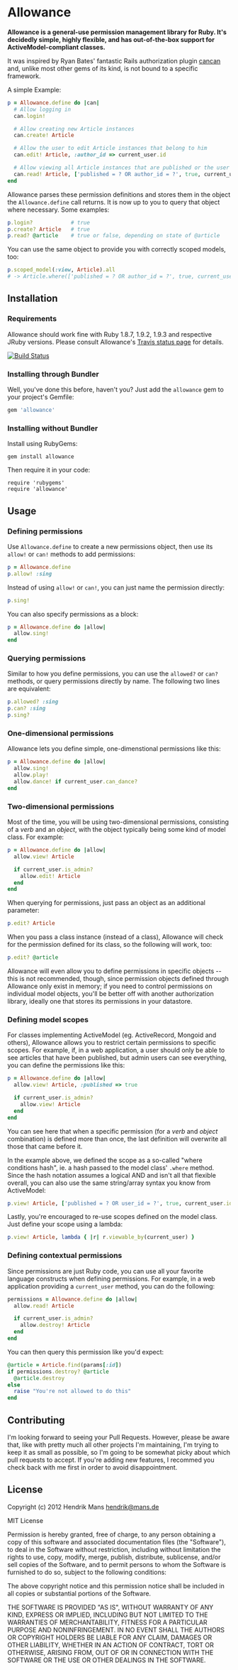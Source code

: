 # Allowance

**Allowance is a general-use permission management library for Ruby.
It's decidedly simple, highly flexible, and has out-of-the-box support
for ActiveModel-compliant classes.**

It was inspired by Ryan Bates' fantastic Rails authorization plugin [cancan](https://github.com/ryanb/cancan) and, unlike most other gems
of its kind, is not bound to a specific framework.

A simple Example:

``` ruby
p = Allowance.define do |can|
  # Allow logging in
  can.login!

  # Allow creating new Article instances
  can.create! Article

  # Allow the user to edit Article instances that belong to him
  can.edit! Article, :author_id => current_user.id

  # Allow viewing all Article instances that are published or the user's
  can.read! Article, ['published = ? OR author_id = ?', true, current_user.id]
end
```

Allowance parses these permission definitions and stores them in the object the
`Allowance.define` call returns. It is now up to you to query that object where
necessary. Some examples:

``` ruby
p.login?            # true
p.create? Article   # true
p.read? @article    # true or false, depending on state of @article
```

You can use the same object to provide you with correctly scoped models, too:

``` ruby
p.scoped_model(:view, Article).all
# -> Article.where(['published = ? OR author_id = ?', true, current_user.id]).all
```



## Installation

### Requirements

Allowance should work fine with Ruby 1.8.7, 1.9.2, 1.9.3 and respective JRuby versions. Please consult Allowance's [Travis status page](http://travis-ci.org/hmans/allowance) for details.

[![Build Status](https://secure.travis-ci.org/hmans/allowance.png?branch=master)](http://travis-ci.org/hmans/allowance)

### Installing through Bundler

Well, you've done this before, haven't you? Just add the `allowance` gem to your project's Gemfile:

``` ruby
gem 'allowance'
```

### Installing without Bundler

Install using RubyGems:

```
gem install allowance
```

Then require it in your code:

```
require 'rubygems'
require 'allowance'
```


## Usage

### Defining permissions

Use `Allowance.define` to create a new permissions object, then use its `allow!` or `can!`
methods to add permissions:

``` ruby
p = Allowance.define
p.allow! :sing
```

Instead of using `allow!` or `can!`, you can just name the permission directly:

``` ruby
p.sing!
```

You can also specify permissions as a block:

``` ruby
p = Allowance.define do |allow|
  allow.sing!
end
```

### Querying permissions

Similar to how you define permissions, you can use the `allowed?` or `can?` methods, or
query permissions directly by name. The following two lines are equivalent:

``` ruby
p.allowed? :sing
p.can? :sing
p.sing?
```

### One-dimensional permissions

Allowance lets you define simple, one-dimenstional permissions like this:

``` ruby
p = Allowance.define do |allow|
  allow.sing!
  allow.play!
  allow.dance! if current_user.can_dance?
end
```

### Two-dimensional permissions

Most of the time, you will be using two-dimensional permissions, consisting of a
_verb_ and an _object_, with the object typically being some kind of model class.
For example:

``` ruby
p = Allowance.define do |allow|
  allow.view! Article

  if current_user.is_admin?
    allow.edit! Article
  end
end
```

When querying for permissions, just pass an object as an additional parameter:

``` ruby
p.edit? Article
```

When you pass a class instance (instead of a class), Allowance will check for
the permission defined for its class, so the following will work, too:

``` ruby
p.edit? @article
```

Allowance will even allow you to define permissions in specific objects -- this is not recommended, though, since permission objects defined through Allowance only exist in memory; if you need to control permissions on individual model objects, you'll be better off with another authorization library, ideally one that stores its permissions in your datastore.


### Defining model scopes

For classes implementing ActiveModel (eg. ActiveRecord, Mongoid and others), Allowance allows you to restrict certain permissions to specific scopes. For example, if, in  a web application, a user should only be able to see articles that have been published, but admin users can see everything, you can define the permissions like this:

``` ruby
p = Allowance.define do |allow|
  allow.view! Article, :published => true

  if current_user.is_admin?
    allow.view! Article
  end
end
```

You can see here that when a specific permission (for a _verb_ and _object_ combination) is defined more than once, the last definition will overwrite all those that came before it.

In the example above, we defined the scope as a so-called "where conditions hash", ie. a hash passed to the model class' `.where` method. Since the hash notation assumes a logical AND and isn't all that flexible overall, you can also use the same string/array syntax you know from ActiveModel:

``` ruby
p.view! Article, ['published = ? OR user_id = ?', true, current_user.id]
```

Lastly, you're encouraged to re-use scopes defined on the model class. Just define your scope using a lambda:

``` ruby
p.view! Article, lambda { |r| r.viewable_by(current_user) }
```


### Defining contextual permissions

Since permissions are just Ruby code, you can use all your favorite language
constructs when defining permissions. For example, in a web application
providing a `current_user` method, you can do the following:

``` ruby
permissions = Allowance.define do |allow|
  allow.read! Article

  if current_user.is_admin?
    allow.destroy! Article
  end
end
```

You can then query this permission like you'd expect:

``` ruby
@article = Article.find(params[:id])
if permissions.destroy? @article
  @article.destroy
else
  raise "You're not allowed to do this"
end
```

## Contributing

I'm looking forward to seeing your Pull Requests. However, please be aware that,
like with pretty much all other projects I'm maintaining, I'm trying to keep it
as small as possible, so I'm going to be somewhat picky about which pull
requests to accept. If you're adding new features, I recommed you check back
with me first in order to avoid disappointment.

## License

Copyright (c) 2012 Hendrik Mans <hendrik@mans.de>

MIT License

Permission is hereby granted, free of charge, to any person obtaining
a copy of this software and associated documentation files (the
"Software"), to deal in the Software without restriction, including
without limitation the rights to use, copy, modify, merge, publish,
distribute, sublicense, and/or sell copies of the Software, and to
permit persons to whom the Software is furnished to do so, subject to
the following conditions:

The above copyright notice and this permission notice shall be
included in all copies or substantial portions of the Software.

THE SOFTWARE IS PROVIDED "AS IS", WITHOUT WARRANTY OF ANY KIND,
EXPRESS OR IMPLIED, INCLUDING BUT NOT LIMITED TO THE WARRANTIES OF
MERCHANTABILITY, FITNESS FOR A PARTICULAR PURPOSE AND
NONINFRINGEMENT. IN NO EVENT SHALL THE AUTHORS OR COPYRIGHT HOLDERS BE
LIABLE FOR ANY CLAIM, DAMAGES OR OTHER LIABILITY, WHETHER IN AN ACTION
OF CONTRACT, TORT OR OTHERWISE, ARISING FROM, OUT OF OR IN CONNECTION
WITH THE SOFTWARE OR THE USE OR OTHER DEALINGS IN THE SOFTWARE.
